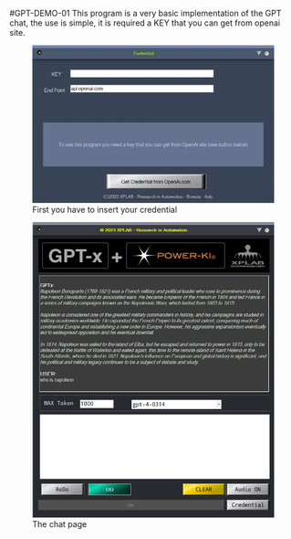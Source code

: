 #GPT-DEMO-01
This program is a very basic implementation of the GPT chat, the use is simple, it is required a KEY that you can get from openai site.

<figure>
    <img src="crd.jpg"
         alt="credential page">
    <figcaption>First you have to insert your credential</figcaption>
</figure>


<figure>
    <img src="chat.jpg"
         alt="chat page">
    <figcaption>The chat page</figcaption>
</figure>
